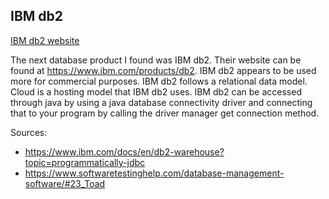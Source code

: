 ## IBM db2
[IBM db2 website](https://www.ibm.com/products/db2 )

The next database product I found was IBM db2. 
Their website can be found at https://www.ibm.com/products/db2. 
IBM db2 appears to be used more for commercial purposes. 
IBM db2  follows a relational data model. 
Cloud is a hosting model that IBM db2 uses. 
IBM db2 can be accessed through java by using a java database connectivity driver and connecting 
that to your program by calling the driver manager get connection method. 

Sources:
* https://www.ibm.com/docs/en/db2-warehouse?topic=programmatically-jdbc
* https://www.softwaretestinghelp.com/database-management-software/#23_Toad
